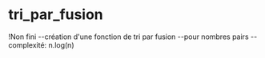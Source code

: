 # tri_par_fusion
!Non fini
--création d'une fonction de tri par fusion
--pour nombres pairs
--complexité: n.log(n)
